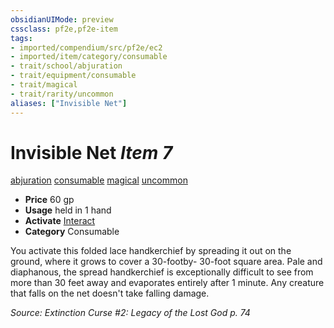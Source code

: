 ```yaml
---
obsidianUIMode: preview
cssclass: pf2e,pf2e-item
tags:
- imported/compendium/src/pf2e/ec2
- imported/item/category/consumable
- trait/school/abjuration
- trait/equipment/consumable
- trait/magical
- trait/rarity/uncommon
aliases: ["Invisible Net"]
---
```

# Invisible Net *Item 7*  
[abjuration](abjuration.md)  [consumable](consumable.md)  [magical](magical.md)  [uncommon](uncommon.md)  

- **Price** 60 gp
- **Usage** held in 1 hand
- **Activate** [Interact](interact.md)
- **Category** Consumable

You activate this folded lace handkerchief by spreading it out on the ground, where it grows to cover a 30-footby- 30-foot square area. Pale and diaphanous, the spread handkerchief is exceptionally difficult to see from more than 30 feet away and evaporates entirely after 1 minute. Any creature that falls on the net doesn't take falling damage.

*Source: Extinction Curse #2: Legacy of the Lost God p. 74*
